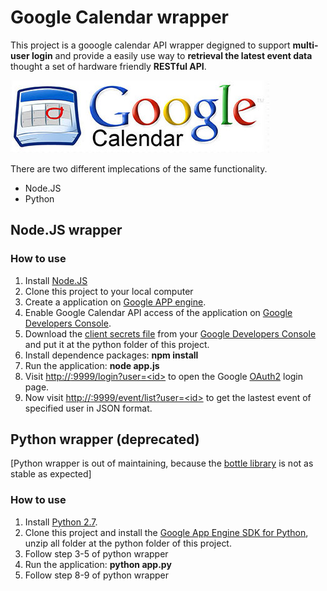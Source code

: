 Google Calendar wrapper
======

This project is a gooogle calendar API wrapper degigned to support **multi-user login** and provide a easily use way to **retrieval the latest event data** thought a set of hardware friendly **RESTful API**.

![Google Calendar](.images/google-calendar.jpg)

There are two different implecations of the same functionality.

* Node.JS
* Python

Node.JS wrapper
------
### How to use
1. Install [Node.JS](http://nodejs.org/)
2. Clone this project to your local computer
3. Create a application on [Google APP engine](https://appengine.google.com/).
4. Enable Google Calendar API access of the application on [Google Developers Console](https://console.developers.google.com/project?authuser=0).
5. Download the [client secrets file](https://developers.google.com/api-client-library/python/guide/aaa_client_secrets) from your [Google Developers Console](https://console.developers.google.com/project?authuser=0) and put it at the python folder of this project.
6. Install dependence packages: **npm install**
7. Run the application: **node app.js**
8. Visit [http://<host-ip>:9999/login?user=\<id\>](#) to open the Google [OAuth2](https://developers.google.com/api-client-library/python/guide/aaa_oauth) login page.
9. Now visit [http://<host-ip>:9999/event/list?user=\<id\>](#) to get the lastest event of specified user in JSON format.

Python wrapper (deprecated)
------
[Python wrapper is out of maintaining, because the [bottle library](http://bottlepy.org/docs/dev/index.html) is not as stable as expected]
### How to use
1. Install [Python 2.7](http://www.python.org/).
2. Clone this project and install the [Google App Engine SDK for Python](https://developers.google.com/appengine/downloads#Google_App_Engine_SDK_for_Python), unzip all folder at the python folder of this project.
3. Follow step 3-5 of python wrapper
4. Run the application: **python app.py**
5. Follow step 8-9 of python wrapper
